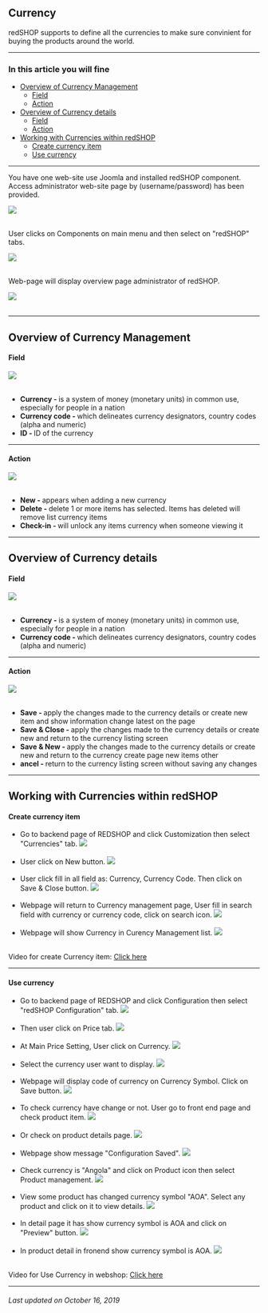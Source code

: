 ## Currency
redSHOP supports to define all the currencies to make sure convinient for buying the products around the world.

<hr>

### In this article you will fine

<ul>
<li><a href="#overview-1">Overview of Currency Management</a>
    <ul>
    <li><a href="#field-1">Field</a>
    <li><a href="#action-1">Action</a>
    </ul>
<li><a href="#overview-2">Overview of Currency details</a>
    <ul>
    <li><a href="#field-2">Field</a>
    <li><a href="#action-2">Action</a>
    </ul>
    
<li><a href="#working">Working with Currencies within redSHOP</a>
    <ul>
    <li><a href="#create">Create currency item</a>
    <li><a href="#use-currency">Use currency</a>
    </ul>
</ul>

<hr>

You have one web-site use Joomla and installed redSHOP component. Access administrator web-site page by (username/password) has been provided.

<img src="./manual/en-US/chapters/vat/img/administrator.png" class="example"/><br><br>

User clicks on Components on main menu and then select on "redSHOP" tabs.

<img src="./manual/en-US/chapters/vat/img/img1.png" class="example"/><br><br>

Web-page will display overview page administrator of redSHOP.

<img src="./manual/en-US/chapters/vat/img/img44.png" class="example"/><br><br>

<hr>

<!-- Overview of Currency Management -->
<h2 id="overview-1">Overview of Currency Management</h2>

<h4 id="field-1">Field</h4>

<img src="./manual/en-US/chapters/vat/img/img45.png" class="example"/><br><br>

<ul>
<li><b>Currency - </b>is a system of money (monetary units) in common use, especially for people in a nation

<li><b>Currency code - </b>which delineates currency designators, country codes (alpha and numeric)

<li><b>ID - </b>ID of the currency
</ul>

<hr>

<h4 id="action-1">Action</h4>

<img src="./manual/en-US/chapters/vat/img/img46.png" class="example"/><br><br>

<ul>
<li><b>New - </b>appears when adding a new currency

<li><b>Delete - </b>delete 1 or more items has selected. Items has deleted will remove list currency items 

<li><b>Check-in - </b>will unlock any items currency when someone viewing it 
</ul>

<hr>

<!-- Overview of Currency details -->
<h2 id="overview-2">Overview of Currency details</h2>

<h4 id="field-2">Field</h4>

<img src="./manual/en-US/chapters/vat/img/img47.png" class="example"/><br><br>

<ul>
<li><b>Currency - </b>is a system of money (monetary units) in common use, especially for people in a nation

<li><b>Currency code - </b>which delineates currency designators, country codes (alpha and numeric)
</ul>

<hr>

<h4 id="action-2">Action</h4>

<img src="./manual/en-US/chapters/vat/img/img48.png" class="example"/><br><br>

<ul>
<li><b>Save - </b>apply the changes made to the currency details or create new item and show information change latest on the page 

<li><b>Save & Close - </b>apply the changes made to the currency details or create new and return to the currency listing screen 

<li><b>Save & New - </b>apply the changes made to the currency  details or create new and return to the currency create page new items other 

<li><b>ancel - </b>return to the currency listing screen without saving any changes
</ul>

<hr>

<!-- Working with Currencies within redSHOP -->
<h2 id="working">Working with Currencies within redSHOP</h2>

<h4 id="create">Create currency item</h4>

<ul>
<li>Go to backend page of REDSHOP and click Customization then select "Currencies" tab.
<img src="./manual/en-US/chapters/vat/img/img49.png" class="example"/><br><br>

<li>User click on New button.
<img src="./manual/en-US/chapters/vat/img/img50.png" class="example"/><br><br>

<li>User click fill in all field as: Currency, Currency Code. Then click on Save & Close button.
<img src="./manual/en-US/chapters/vat/img/img51.png" class="example"/><br><br>

<li>Webpage will return to Currency management page, User fill in search field with currency or currency code, click on search icon.
<img src="./manual/en-US/chapters/vat/img/img52.png" class="example"/><br><br>

<li>Webpage will show Currency in Curency Management list.
<img src="./manual/en-US/chapters/vat/img/img53.png" class="example"/><br><br>
</ul>

Video for create Currency item: <a href="https://redshop.fleeq.io/l/e4uxrwvq9p-r05fl5facz">Click here</a>

<hr>

<h4 id="use-currency">Use currency</h4>

<ul>
<li>Go to backend page of REDSHOP and click Configuration then select "redSHOP Configuration" tab.
<img src="./manual/en-US/chapters/vat/img/img54.png" class="example"/><br><br>

<li>Then user click on Price tab.
<img src="./manual/en-US/chapters/vat/img/img55.png" class="example"/><br><br>

<li>At Main Price Setting, User click on Currency.
<img src="./manual/en-US/chapters/vat/img/img56.png" class="example"/><br><br>

<li>Select the currency user want to display.
<img src="./manual/en-US/chapters/vat/img/img57.png" class="example"/><br><br>

<li>Webpage will display code of currency on Currency Symbol. Click on Save button.
<img src="./manual/en-US/chapters/vat/img/img58.png" class="example"/><br><br>

<li>To check currency have change or not. User go to front end page and check product item.
<img src="./manual/en-US/chapters/vat/img/img59.png" class="example"/><br><br>

<li>Or check on product details page.
<img src="./manual/en-US/chapters/vat/img/img60.png" class="example"/><br><br>

<li>Webpage show message "Configuration Saved".
<img src="./manual/en-US/chapters/vat/img/img61.png" class="example"/><br><br>

<li>Check currency is "Angola" and click on Product icon then select Product management.
<img src="./manual/en-US/chapters/vat/img/img62.png" class="example"/><br><br>

<li>View some product has changed currency symbol "AOA". Select any product and click on it to view details.
<img src="./manual/en-US/chapters/vat/img/img63.png" class="example"/><br><br>

<li>In detail page it has show currency symbol is AOA and click on "Preview" button.
<img src="./manual/en-US/chapters/vat/img/img64.png" class="example"/><br><br>

<li>In product detail in fronend show currency symbol is AOA.
<img src="./manual/en-US/chapters/vat/img/img65.png" class="example"/><br><br>
</ul>

Video for Use Currency in webshop: <a href="https://redshop.fleeq.io/l/bjasi7bs8c-cn77roalnv">Click here</a>

<hr>

<h6>Last updated on October 16, 2019</h6>